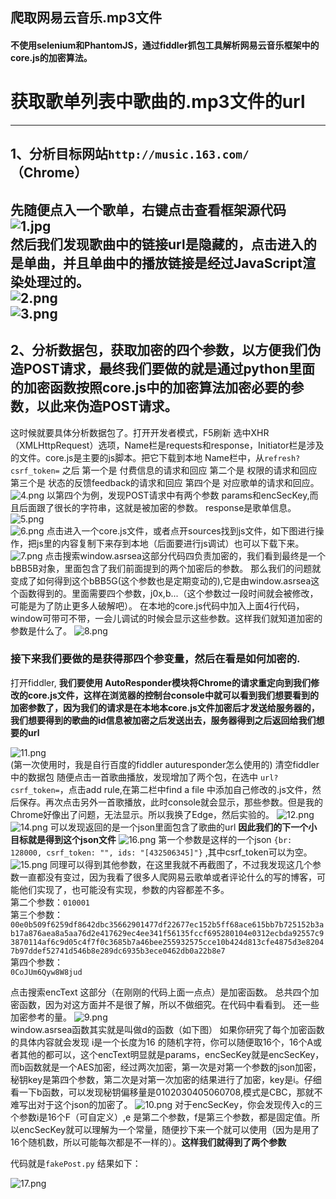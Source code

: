 ## 爬取网易云音乐.mp3文件
#### 不使用selenium和PhantomJS，通过fiddler抓包工具解析网易云音乐框架中的core.js的加密算法。

# 获取歌单列表中歌曲的.mp3文件的url
----
## 1、分析目标网站`http://music.163.com/`（Chrome）
先随便点入一个歌单，右键点击查看框架源代码  
![1.jpg](https://github.com/windrise/crawler163music/blob/master/163/picture/1.jpg)   
然后我们发现歌曲中的链接url是隐藏的，点击进入的是单曲，并且单曲中的播放链接是经过JavaScript渲染处理过的。  
![2.png](https://github.com/windrise/crawler163music/blob/master/163/picture/2.png)  
![3.png](https://github.com/windrise/crawler163music/blob/master/163/picture/3.png)  
---
## 2、分析数据包，获取加密的四个参数，以方便我们伪造POST请求，最终我们要做的就是通过python里面的加密函数按照core.js中的加密算法加密必要的参数，以此来伪造POST请求。
这时候就要具体分析数据包了。打开开发者模式，F5刷新
选中XHR（XMLHttpRequest）选项，Name栏是requests和response，Initiator栏是涉及的文件。core.js是主要的js脚本。把它下载到本地
Name栏中，从`refresh?csrf_token=` 之后
第一个是 付费信息的请求和回应
第二个是 权限的请求和回应
第三个是 状态的反馈feedback的请求和回应
第四个是 对应歌单的请求和回应。
![4.png](https://github.com/windrise/crawler163music/blob/master/163/picture/4.png)
以第四个为例，发现POST请求中有两个参数 params和encSecKey,而且后面跟了很长的字符串，这就是被加密的参数。
response是歌单信息。
![5.png](https://github.com/windrise/crawler163music/blob/master/163/picture/5.png)   
![6.png](https://github.com/windrise/crawler163music/blob/master/163/picture/6.png)
点击进入一个core.js文件，或者点开sources找到js文件，如下图进行操作，把js里的内容复制下来存到本地（后面要进行js调试）也可以下载下来。
![7.png](https://github.com/windrise/crawler163music/blob/master/163/picture/7.png)
点击搜索window.asrsea这部分代码四负责加密的，我们看到最终是一个bBB5B对象，里面包含了我们前面提到的两个加密后的参数。
那么我们的问题就变成了如何得到这个bBB5G(这个参数也是定期变动的),它是由window.asrsea这个函数得到的。里面需要四个参数，j0x,b...（这个参数过一段时间就会被修改，可能是为了防止更多人破解吧）。
在本地的core.js代码中加入上面4行代码，window可带可不带，一会儿调试的时候会显示这些参数。这样我们就知道加密的参数是什么了。
![8.png](https://github.com/windrise/crawler163music/blob/master/163/picture/8.png)
### 接下来我们要做的是获得那四个参变量，然后在看是如何加密的.
打开fiddler,
**我们要使用 AutoResponder模块将Chrome的请求重定向到我们修改的core.js文件，这样在浏览器的控制台console中就可以看到我们想要看到的加密参数了，因为我们的请求是在本地本core.js文件加密后才发送给服务器的，我们想要得到的歌曲的id信息被加密之后发送出去，服务器得到之后返回给我们想要的url**

![11.png](https://github.com/windrise/crawler163music/blob/master/163/picture/11.png)  
(第一次使用时，我是自行百度的fiddler auturesponder怎么使用的)
清空fiddler中的数据包
随便点击一首歌曲播放，发现增加了两个包，在选中
`url?csrf_token=`，点击add rule,在第二栏中find a file 中添加自己修改的.js文件，然后保存。再次点击另外一首歌播放，此时console就会显示，那些参数。但是我的Chrome好像出了问题，无法显示。所以我换了Edge，然后实验的。
![12.png](https://github.com/windrise/crawler163music/blob/master/163/picture/12.png)
![14.png](https://github.com/windrise/crawler163music/blob/master/163/picture/14.png)
可以发现返回的是一个json里面包含了歌曲的url
**因此我们的下一个小目标就是得到这个json文件**
![16.png](https://github.com/windrise/crawler163music/blob/master/163/picture/16.png)
第一个参数是这样的一个json
`{br: 128000, csrf_token: "", ids: "[432506345]"}`
,其中csrf_token可以为空。
![15.png](https://github.com/windrise/crawler163music/blob/master/163/picture/15.png)
同理可以得到其他参数，在这里我就不再截图了，不过我发现这几个参数一直都没有变过，因为我看了很多人爬网易云歌单或者评论什么的写的博客，可能他们实现了，也可能没有实现，参数的内容都差不多。  
第二个参数：`010001`    
第三个参数： `00e0b509f6259df8642dbc35662901477df22677ec152b5ff68ace615bb7b725152b3ab17a876aea8a5aa76d2e417629ec4ee341f56135fccf695280104e0312ecbda92557c93870114af6c9d05c4f7f0c3685b7a46bee255932575cce10b424d813cfe4875d3e82047b97ddef52741d546b8e289dc6935b3ece0462db0a22b8e7`      
第四个参数：  
`0CoJUm6Qyw8W8jud` 


点击搜索encText 这部分（在刚刚的代码上面一点点）是加密函数。
总共四个加密函数，因为对这方面并不是很了解，所以不做细究。在代码中看看到。
还一些加密参考的量。
![9.png](https://github.com/windrise/crawler163music/blob/master/163/picture/9.png)  
window.asrsea函数其实就是叫做d的函数（如下图）
如果你研究了每个加密函数的具体内容就会发现 i是一个长度为16 的随机字符，你可以随便取16个，16个A或者其他的都可以，这个encText明显就是params，encSecKey就是encSecKey，而b函数就是一个AES加密，经过两次加密，第一次是对第一个参数的json加密，秘钥key是第四个参数，第二次是对第一次加密的结果进行了加密，key是i。仔细看一下b函数，可以发现秘钥偏移量是0102030405060708,模式是CBC，那就不难写出对于这个json的加密了。
![10.png](https://github.com/windrise/crawler163music/blob/master/163/picture/10.png) 
对于encSecKey，你会发现传入c的三个参数i是16个F（可自定义）,e
是第二个参数，f是第三个参数，都是固定值。所以encSecKey就可以理解为一个常量，随便抄下来一个就可以使用（因为是用了16个随机数，所以可能每次都是不一样的）。**这样我们就得到了两个参数**


代码就是`fakePost.py`
结果如下： 

![17.png](https://github.com/windrise/crawler163music/blob/master/163/picture/17.png)
